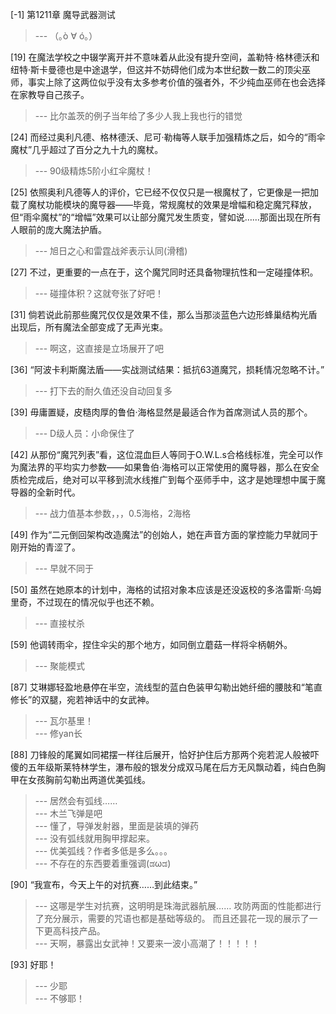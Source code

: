 
[-1] 第1211章 魔导武器测试
>--- （｡ò ∀ ó｡）<br>

[19] 在魔法学校之中辍学离开并不意味着从此没有提升空间，盖勒特·格林德沃和纽特·斯卡曼德也是中途退学，但这并不妨碍他们成为本世纪数一数二的顶尖巫师，事实上除了这两位似乎没有太多参考价值的强者外，不少纯血巫师在也会选择在家教导自己孩子。
>--- 比尔盖茨的例子当年给了多少人我上我也行的错觉<br>

[24] 而经过奥利凡德、格林德沃、尼可·勒梅等人联手加强精炼之后，如今的“雨伞魔杖”几乎超过了百分之九十九的魔杖。
>--- 90级精炼5阶小红伞魔杖！<br>

[25] 依照奥利凡德等人的评价，它已经不仅仅只是一根魔杖了，它更像是一把加载了魔杖功能模块的魔导器——毕竟，常规魔杖的效果是增幅和稳定魔咒释放，但“雨伞魔杖”的“增幅”效果可以让部分魔咒发生质变，譬如说……那面出现在所有人眼前的庞大魔法护盾。
>--- 旭日之心和雷霆战斧表示认同(滑稽)<br>

[27] 不过，更重要的一点在于，这个魔咒同时还具备物理抗性和一定碰撞体积。
>--- 碰撞体积？这就夸张了好吧！<br>

[31] 倘若说此前那些魔咒仅仅是效果不佳，那么当那淡蓝色六边形蜂巢结构光盾出现后，所有魔法全部变成了无声光束。
>--- 啊这，这直接是立场展开了吧<br>

[36] “阿波卡利斯魔法盾——实战测试结果：抵抗63道魔咒，损耗情况忽略不计。”
>--- 打下去的耐久值还没自动回复多<br>

[39] 毋庸置疑，皮糙肉厚的鲁伯·海格显然是最适合作为首席测试人员的那个。
>--- D级人员：小命保住了<br>

[42] 从那份“魔咒列表”看，这位混血巨人等同于O.W.L.s合格线标准，完全可以作为魔法界的平均实力参数——如果鲁伯·海格可以正常使用的魔导器，那么在安全质检完成后，绝对可以平移到流水线推广到每个巫师手中，这才是她理想中属于魔导器的全新时代。
>--- 战力值基本参数，，，0.5海格，2海格<br>

[49] 作为“二元倒回架构改造魔法”的创始人，她在声音方面的掌控能力早就同于刚开始的青涩了。
>--- 早就不同于<br>

[50] 虽然在她原本的计划中，海格的试招对象本应该是还没返校的多洛雷斯·乌姆里奇，不过现在的情况似乎也还不赖。
>--- 直接杖杀<br>

[59] 他调转雨伞，捏住伞尖的那个地方，如同倒立蘑菇一样将伞柄朝外。
>--- 聚能模式<br>

[87] 艾琳娜轻盈地悬停在半空，流线型的蓝白色装甲勾勒出她纤细的腰肢和“笔直修长”的双腿，宛若神话中的女武神。
>--- 瓦尔基里！<br>
>--- 修yan长<br>

[88] 刀锋般的尾翼如同裙摆一样往后展开，恰好护住后方那两个宛若泥人般被吓傻的五年级斯莱特林学生，瀑布般的银发分成双马尾在后方无风飘动着，纯白色胸甲在女孩胸前勾勒出两道优美弧线。
>--- 居然会有弧线……<br>
>--- 木兰飞弹是吧<br>
>--- 懂了，导弹发射器，里面是装填的弹药<br>
>--- 没有弧线就用胸甲撑起来。<br>
>--- 优美弧线？作者多低是多么。。。<br>
>--- 不存在的东西要着重强调(ಡωಡ)<br>

[90] “我宣布，今天上午的对抗赛……到此结束。”
>--- 这哪是学生对抗赛，这明明是珠海武器航展……
攻防两面的性能都进行了充分展示，需要的咒语也都是基础等级的。
而且还昙花一现的展示了一下更高科技产品。<br>
>--- 天啊，暴露出女武神！又要来一波小高潮了！！！！！<br>

[93] 好耶！
>--- 少耶<br>
>--- 不够耶！<br>
